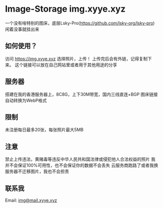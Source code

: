# Image-Storage img.xyye.xyz
一个没有啥特别的图床，底层Lsky-Pro(https://github.com/lsky-org/lsky-pro)
闲着没事就挂出来

## 如何使用？
访问 https://img.xyye.xyz
选择照片，上传！
上传完后会有外链，记得复制下来。
这个链接可以放在自己网站里或者用于其他用途的分享

## 服务器
搭建在我的香港服务器上，8C8G，上下30M带宽，国内三线直连+BGP
图床链接自动转换为WebP格式

## 限制
未注册每日最多20张，每张照片最大5MB

## 注意
禁止上传违法，黄赌毒等违反中华人民共和国法律或侵犯他人合法权益的照片
我并不会保证100%可用性，也不会保证你的数据不会丢失
云服务商跑路了或者我换服务器不迁移图片，我也不会担责

## 联系我
Email: img@mail.xyye.xyz
